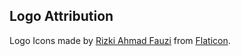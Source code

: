 ## Logo Attribution

Logo Icons made by [Rizki Ahmad Fauzi](https://www.flaticon.com/authors/rizki-ahmad-fauzi) from [Flaticon](https://www.flaticon.com/).
